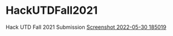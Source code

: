 # HackUTDFall2021
Hack UTD Fall 2021 Submission
[Screenshot 2022-05-30 185019](https://user-images.githubusercontent.com/76675748/171069064-34742bd2-fb88-44d0-acb5-62b2daab1254.png)
